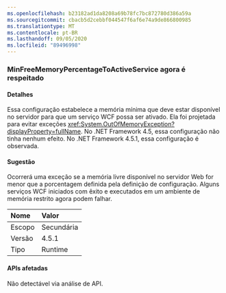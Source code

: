 ```yaml
---
ms.openlocfilehash: b23182ad1da8208a69b78fc7bc872780d386a59a
ms.sourcegitcommit: cbacb5d2cebbf044547f6af6e74a9de866800985
ms.translationtype: MT
ms.contentlocale: pt-BR
ms.lasthandoff: 09/05/2020
ms.locfileid: "89496998"
---
```

### <a name="minfreememorypercentagetoactiveservice-is-now-respected"></a>MinFreeMemoryPercentageToActiveService agora é respeitado

#### <a name="details"></a>Detalhes

Essa configuração estabelece a memória mínima que deve estar disponível no servidor para que um serviço WCF possa ser ativado. Ela foi projetada para evitar exceções <xref:System.OutOfMemoryException?displayProperty=fullName>. No .NET Framework 4.5, essa configuração não tinha nenhum efeito. No .NET Framework 4.5.1, essa configuração é observada.

#### <a name="suggestion"></a>Sugestão

Ocorrerá uma exceção se a memória livre disponível no servidor Web for menor que a porcentagem definida pela definição de configuração. Alguns serviços WCF iniciados com êxito e executados em um ambiente de memória restrito agora podem falhar.

| Nome    | Valor       |
|:--------|:------------|
| Escopo   |Secundária|
|Versão|4.5.1|
|Tipo|Runtime|

#### <a name="affected-apis"></a>APIs afetadas

Não detectável via análise de API.

<!--

#### Affected APIs

Not detectable via API analysis.

-->
